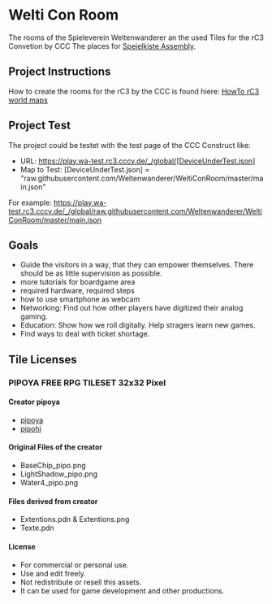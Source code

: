 # Welti Con Room

The rooms of the Spieleverein Weltenwanderer an the used Tiles for the rC3 Convetion by CCC
The places for [Speielkiste Assembly](https://signup.c3assemblies.de/assembly/f9426f3a-287b-48bd-bdf6-653f305c4b8b).

## Project Instructions
How to create the rooms for the rC3 by the CCC is found hiere: [HowTo rC3 world maps](https://howto.rc3.world/maps.html#howto-rc3-world-maps)

## Project Test
The project could be testet with the test page of the CCC
Construct like:
- URL: https://play.wa-test.rc3.cccv.de/_/global/[DeviceUnderTest.json]
- Map to Test: [DeviceUnderTest.json] = "raw.githubusercontent.com/Weltenwanderer/WeltiConRoom/master/main.json"

For example: https://play.wa-test.rc3.cccv.de/_/global/raw.githubusercontent.com/Weltenwanderer/WeltiConRoom/master/main.json

## Goals
 * Guide the visitors in a way, that they can empower themselves. There should be as little supervision as possible.
  * more tutorials for boardgame area
  * required hardware, required steps
  * how to use smartphone as webcam
 * Networking: Find out how other players have digitized their analog gaming.
 * Education: Show how we roll digitally. Help stragers learn new games.
 * Find ways to deal with ticket shortage.

## Tile Licenses
### PIPOYA FREE RPG TILESET 32x32 Pixel
#### Creator pipoya
- [pipoya](https://pipoya.itch.io/)
- [pipohi](https://twitter.com/pipohi)

#### Original Files of the creator
- BaseChip_pipo.png
- LightShadow_pipo.png
- Water4_pipo.png

#### Files derived from creator
- Extentions.pdn & Extentions.png
- Texte.pdn

#### License
- For commercial or personal use.
- Use and edit freely.
- Not redistribute or resell this assets.
- It can be used for game development and other productions.
